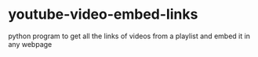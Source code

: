 # youtube-video-embed-links
python program to get all the links of videos from a playlist and embed it in any webpage 
